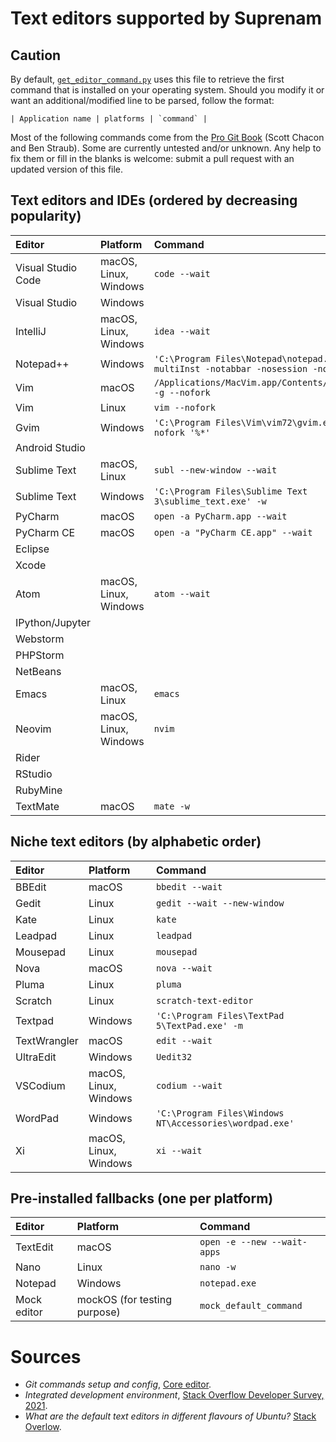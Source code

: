 # Text editors supported by Suprenam

## Caution

By default, [`get_editor_command.py`](/src/get_editor_command.py) uses this file to retrieve the first command that is installed on your operating system. Should you modify it or want an additional/modified line to be parsed, follow the format:

```
| Application name | platforms | `command` |
```

Most of the following commands come from the [Pro Git Book](https://git-scm.com/about) (Scott Chacon and Ben Straub). Some are currently untested and/or unknown. Any help to fix them or fill in the blanks is welcome: submit a pull request with an updated version of this file.

## Text editors and IDEs (ordered by decreasing popularity)

| Editor | Platform | Command |
|:-------|:---------|:--------|
| Visual Studio Code | macOS, Linux, Windows | `code --wait` |
| Visual Studio | Windows | |
| IntelliJ | macOS, Linux, Windows | `idea --wait` |
| Notepad++ | Windows | `'C:\Program Files\Notepad\notepad.exe' -multiInst -notabbar -nosession -noPlugin` |
| Vim | macOS | `/Applications/MacVim.app/Contents/bin/mvim -g --nofork` |
| Vim | Linux |  `vim --nofork` |
| Gvim | Windows | `'C:\Program Files\Vim\vim72\gvim.exe' --nofork '%*'` |
| Android Studio | | |
| Sublime Text | macOS, Linux | `subl --new-window --wait` |
| Sublime Text | Windows | `'C:\Program Files\Sublime Text 3\sublime_text.exe' -w` |
| PyCharm | macOS | `open -a PyCharm.app --wait` |
| PyCharm CE | macOS | `open -a "PyCharm CE.app" --wait` |
| Eclipse | | |
| Xcode | | |
| Atom | macOS, Linux, Windows | `atom --wait` |
| IPython/Jupyter | | |
| Webstorm | | |
| PHPStorm | | |
| NetBeans | | |
| Emacs | macOS, Linux | `emacs` |
| Neovim | macOS, Linux, Windows | `nvim` |
| Rider | | |
| RStudio | | |
| RubyMine | | |
| TextMate | macOS | `mate -w` |

## Niche text editors (by alphabetic order)

| Editor | Platform | Command |
|:-------|:---------|:--------|
| BBEdit | macOS | `bbedit --wait` |
| Gedit | Linux | `gedit --wait --new-window` |
| Kate | Linux | `kate` |
| Leadpad | Linux | `leadpad` |
| Mousepad | Linux | `mousepad` |
| Nova | macOS | `nova --wait` |
| Pluma | Linux | `pluma` |
| Scratch | Linux | `scratch-text-editor` |
| Textpad | Windows | `'C:\Program Files\TextPad 5\TextPad.exe' -m` |
| TextWrangler | macOS | `edit --wait` |
| UltraEdit | Windows | `Uedit32` |
| VSCodium | macOS, Linux, Windows |  `codium --wait` |
| WordPad | Windows | `'C:\Program Files\Windows NT\Accessories\wordpad.exe'` |
| Xi | macOS, Linux, Windows |  `xi --wait` |

## Pre-installed fallbacks (one per platform)

| Editor | Platform | Command |
|:-------|:---------|:--------|
| TextEdit | macOS | `open -e --new --wait-apps` |
| Nano | Linux | `nano -w` |
| Notepad | Windows | `notepad.exe` |
| Mock editor | mockOS (for testing purpose) | `mock_default_command` |

# Sources

- _Git commands setup and config_, [Core editor](https://git-scm.com/book/en/v2/Appendix-C%3A-Git-Commands-Setup-and-Config#ch_core_editor).
- _Integrated development environment_, [Stack Overflow Developer Survey, 2021](https://insights.stackoverflow.com/survey/2021).
- _What are the default text editors in different flavours of Ubuntu?_ [Stack Overlow](https://askubuntu.com/a/913637).
